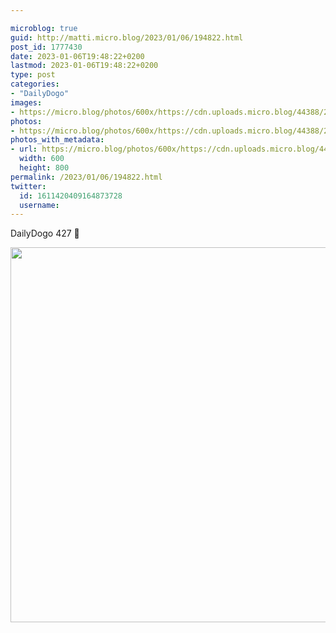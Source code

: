 ```yaml
---

microblog: true
guid: http://matti.micro.blog/2023/01/06/194822.html
post_id: 1777430
date: 2023-01-06T19:48:22+0200
lastmod: 2023-01-06T19:48:22+0200
type: post
categories:
- "DailyDogo"
images:
- https://micro.blog/photos/600x/https://cdn.uploads.micro.blog/44388/2023/970b213b65.jpg
photos:
- https://micro.blog/photos/600x/https://cdn.uploads.micro.blog/44388/2023/970b213b65.jpg
photos_with_metadata:
- url: https://micro.blog/photos/600x/https://cdn.uploads.micro.blog/44388/2023/970b213b65.jpg
  width: 600
  height: 800
permalink: /2023/01/06/194822.html
twitter:
  id: 1611420409164873728
  username:
---
```

DailyDogo 427 🐶

<img src="https://micro.blog/photos/600x/https://blog.martin-haehnel.de/uploads/2023/970b213b65.jpg" width="600" alt="" />
